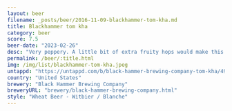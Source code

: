 ```yaml
---
layout: beer
filename: _posts/beer/2016-11-09-blackhammer-tom-kha.md
title: Blackhammer tom kha
category: beer
score: 7.5
beer-date: "2023-02-26"
desc: "Very peppery. A little bit of extra fruity hops would make this amazing"
permalink: /beer/:title.html
img: /img/list/blackhammer-tom-kha.jpeg
untappd: "https://untappd.com/b/black-hammer-brewing-company-tom-kha/4981720"
country: "United States"
brewery: "Black Hammer Brewing Company"
breweryURL: "brewery/black-hammer-brewing-company.html"
style: "Wheat Beer - Witbier / Blanche"
---
```

